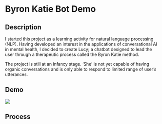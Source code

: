 # Byron Katie Bot Demo

## Description

I started this project as a learning activity for natural language processing (NLP). Having developed an interest in the applications of conversational AI in mental health, I decided to create Lucy; a chatbot designed to lead the user through a therapeutic process called the Byron Katie method.

The project is still at an infancy stage. ‘She’ is not yet capable of having organic conversations and is only able to respond to limited range of user’s utterances.

## Demo

![](Lucy-Demo-20200128.gif)

## Process
